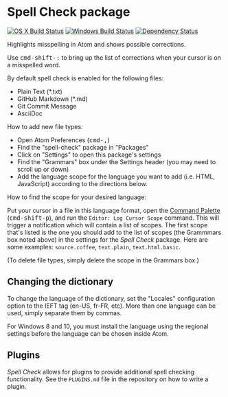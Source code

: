 # Spell Check package
[![OS X Build Status](https://travis-ci.org/atom/spell-check.svg?branch=master)](https://travis-ci.org/atom/spell-check) [![Windows Build Status](https://ci.appveyor.com/api/projects/status/1620a5reqw6kdolv/branch/master?svg=true)](https://ci.appveyor.com/project/Atom/spell-check/branch/master) [![Dependency Status](https://david-dm.org/atom/spell-check.svg)](https://david-dm.org/atom/spell-check)

Highlights misspelling in Atom and shows possible corrections.

Use <kbd>cmd-shift-:</kbd> to bring up the list of corrections when your cursor is on a misspelled word.

By default spell check is enabled for the following files:

* Plain Text (*.txt)
* GitHub Markdown (*.md)
* Git Commit Message
* AsciiDoc

How to add new file types:

* Open Atom Preferences (<kbd>cmd-,</kbd>)
* Find the "spell-check" package in "Packages"
* Click on "Settings" to open this package's settings
* Find the "Grammars" box under the Settings header (you may need to scroll up or down)
* Add the language scope for the language you want to add (i.e. HTML, JavaScript) according to the directions below.

How to find the scope for your desired language:

Put your cursor in a file in this language format, open the [Command Palette](https://github.com/atom/command-palette)
(<kbd>cmd-shift-p</kbd>), and run the `Editor: Log Cursor Scope` command. This will trigger a notification which will contain a list of scopes. The first scope that's listed is the one you should add to the list of scopes (the Grammmars box noted above) in the settings for the _Spell Check_ package. Here are some examples: `source.coffee`, `text.plain`, `text.html.basic`.

(To delete file types, simply delete the scope in the Grammars box.)

## Changing the dictionary

To change the language of the dictionary, set the "Locales" configuration option to the IEFT tag (en-US, fr-FR, etc). More than one language can be used, simply separate them by commas.

For Windows 8 and 10, you must install the language using the regional settings before the language can be chosen inside Atom.

## Plugins

_Spell Check_ allows for plugins to provide additional spell checking functionality. See the `PLUGINS.md` file in the repository on how to write a plugin.
